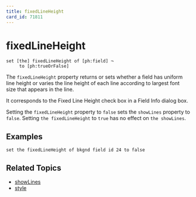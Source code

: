 ```yaml
---
title: fixedLineHeight
card_id: 71811
---
```


# fixedLineHeight

```
set [the] fixedLineHeight of [ph:field] ¬
     to [ph:trueOrFalse]
```

The `fixedLineHeight` property returns or sets whether a field has uniform line height or varies the line height of each line according to largest font size that appears in the line.

It corresponds to the Fixed Line Height check box in a Field Info dialog box.

Setting the `fixedLineHeight` property to `false` sets the `showLines` property to `false`. Setting `the fixedLineHeight` to `true` has no effect on `the showLines`. 

## Examples

```
set the fixedLineHeight of bkgnd field id 24 to false
```

## Related Topics

* [showLines](/HyperTalkReference/properties/showLines)
* [style](/HyperTalkReference/properties/style)
